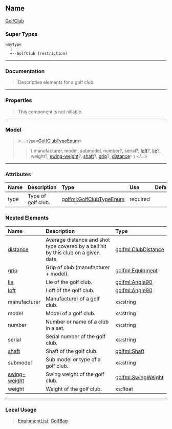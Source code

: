 ## Name ##

[GolfClub](CGolfClub.md)
### Super Types ###
```
anyType
  |
  +--GolfClub (restriction)
```


---


### Documentation ###


> Descriptive elements for a golf club.


---



### Properties ###

> This component is not nillable.

---


### Model ###

> <...  `type`=[GolfClubTypeEnum](SGolfClubTypeEnum.md)>
> > ( manufacturer, model, submodel, number?, serial?, [loft](SAngle90.md)?, [lie](SAngle90.md)?, weight?, [swing-weight](SSwingWeight.md)?, [shaft](CShaft.md)?, [grip](CEquipment.md)?, [distance](CClubDistance.md)`*`   )
> > </...>

---


### Attributes ###

| **Name** | **Description** | **Type** | **Use** | **Default** | **Fixed** | **Form** |
|:---------|:----------------|:---------|:--------|:------------|:----------|:---------|
| type |  				Type of golf club.			 | [golfml:GolfClubTypeEnum](SGolfClubTypeEnum.md) | required |  |  | unqualified |

### Nested Elements ###

| **Name** | **Description** | **Type** |
|:---------|:----------------|:---------|
| [distance](CClubDistance.md) |  					Average distance and shot type covered by a ball hit by this club on a given date.				 | [golfml:ClubDistance](CClubDistance.md) |
| [grip](CEquipment.md) |  					Grip of club (manufacturer + model).				 | [golfml:Equipment](CEquipment.md) |
| [lie](SAngle90.md) |  					Lie of the golf club.				 | [golfml:Angle90](SAngle90.md) |
| [loft](SAngle90.md) |  					Loft of the golf club.				 | [golfml:Angle90](SAngle90.md) |
| manufacturer |  					Manufacturer of a golf club.				 | xs:string |
| model |  					Model of a golf club.				 | xs:string |
| number |  					Number or name of a club in a set.				 | xs:string |
| serial |  					Serial number of the golf club.				 | xs:string |
| [shaft](CShaft.md) |  					Shaft of the golf club.				 | [golfml:Shaft](CShaft.md) |
| submodel |  					Sub model or type of a golf club.				 | xs:string |
| [swing-weight](SSwingWeight.md) |  					Swing weight of the golf club.				 | [golfml:SwingWeight](SSwingWeight.md) |
| weight |  					Weight of the golf club.				 | xs:float |


---


### Local Usage ###

> [EquipmentList](CEquipmentList.md), [GolfBag](CGolfBag.md)